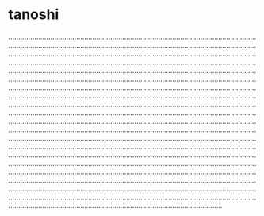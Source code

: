# tanoshi

...........................................................................................................................................................................................................................................................................................................................................................................................................................................................................................................................................................................................................................................................................................................................................................................................................................................................................................................................................................................................................................................................................................................................................................................................................................................................................................................................................................................................................................................................................................................................................................................................................................................................................................................................................................................................................................................................................................................................................................................................................................................................................................................................................................................................................................................................................................................................................................................................................................................................................................................................................................................................................................................................................................
